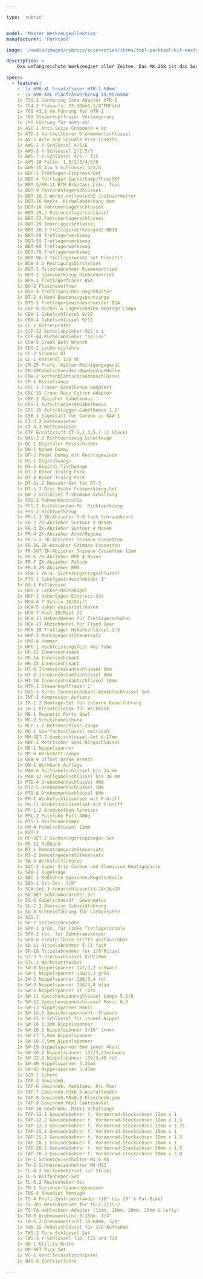 ```yaml
---

type: 'rubric'


model: 'Master Werkzeugkollektion'
manufacturer: 'Parktool'

image: '/media/images/rubrics/accessories/items/tool-parktool-kit-mastertool268.png'

description: >
    Das umfangreichste Werkzeugset aller Zeiten. Das MK-268 ist das Sortiment für den Profi und bietet die perfekte Grundlage für die Ausstattung einer Fahrradwerkstatt.

specs:
  - features:
    - '1x 690-XL Ersatzfräser HTR-1 58mm'     
    - '1x 690-XXL Planfräswerkzeug 55,95/65mm'
    1x 750.2 Centering Cone Adaptor HTR-1
    1x 754.2 Fräsaufs. 33,90mm1-1/8"PRFstd
    1x 768 43,8 mm Führung for HTR-1
    1x 769 Steuerkopffräser Verlängerung  
    1x 790 Führung für #690-XXL           
    1x ASC-1 Anti-Seize Compound 4 oz
    1x ATD-1 Verstellbarer Drehmomentschlüssel
    1x AV-5 Axle and Spindle Vise Inserts
    1x AWS-1 Y-Schlüssel 4/5/6            
    1x AWS-3 Y-Schlüssel 2/2,5/3
    1x AWS-7 Y-Schlüssel 4/5 - T25
    1x AWS-10 Faltw. 1,5/2/3/4/5/6        
    1x AWS-15 Alu Y-Schlüssel 4/5/6   
    1x BBP-1 Tretlager-Einpress-Set          
    1x BBT-4 Patrlager Sachs/Camp/Thun/SKF
    1x BBT-5/FR-11 BTM Brk/Cass.Lckr. Tool     
    1x BBT-9 Patronenlagerschlüssel
    1x BBT-10.2 Werkz.Hollowtech2 Justuiermutter
    1x BBT-16 Werkz. Kurbelabdeckung 8mm
    1x BBT-18 Patronenlagerschlüssel
    1x BBT-19.2 Patronenlagerschlüssel    
    1x BBT-22 Patronenlagerschlüssel
    1x BBT-29 Innenlagerschlüssel         
    1x BBT-30.3 Tretlagerwerkzeugset BB30
    1x BBT-49 Tretlagerwerkzeug           
    1x BBT-59 Tretlagerwerkzeug           
    1x BBT-69 Tretlagerwerkzeug
    1x BBT-79 Tretlagerwerkzeug
    1x BBT-90.3 Tretlagerwerkz Set PressFit
    1x BCB-4.2 Reinigungsbürstenset       
    1x BDT-1 Ritzelabnehmer Riemenantrieb
    1x BDT-2 Spannwerkzeug Riemenantrieb
    1x BFS-1 Tretlagerfräser BSA
    1x BO-2 Flaschenöffner
    1x BSH-4 Profilspeichen-Gegenhalter
    1x BT-2 4.Hand Bowdenzugspannzange
    1x BTS-1 Tretlagergewindeschneider BSA
    1x CBP-8 Kurbel & Lagerschalen Montage Campa
    1x CBW-1 Gabelschlüssel 8/10
    1x CBW-4 Gabelschlüssel 9/11
    1x CC-2 Kettenprüfer
    1x CCP-22 Kurbelabzieher M22 x 1      
    1x CCP-44 Kurbelabzieher "spline"     
    1x CCW-5 Crank Bolt Wrench            
    1x CDG-2 Lochkreislehre               
    1x CF-2 Schneid Öl
    1x CL-1 Kettenöl 120 ml
    1x CM-25 Profi. Ketten-Reinigungsgerät
    1x CN-10Kabelschneider-Bowdenzug+Hülle
    1x CNW-2 Kettenblattschraubenschlüssel
    1x CP-1 Ritzelzange                   
    1x CRC-1 Fräser Gabelkonus komplett   
    1x CRC-15 Crown Race Cutter Adaptor   
    1x CRP-2 Abzieher Gabelkonus          
    1x CRS-1 AufschlaggerätGabelkonus    
    1x CRS-15 Aufschlagger.Gabelkonus 1,5"
    1x CSB-1 Sägeblatt für Carbon zu SAW-1
    1x CT-3.2 Kettennieter                
    1x CT-4.3 Kettennieter                
    5x CTP Ersatzstift CT-1,2,3,5,7 (2 Stück)
    1x DAG-2.2 Richtwerkzeug Schaltauge   
    1x DC-1 Digitaler Messschieber        
    1x DH-1 Naben Dummy                                     
    1x DP-2 Pedal Dummy mit Rechtsgewinde
    1x DS-1 Digitalwaage                  
    1x DS-2 Digital-Tischwaage            
    1x DT-2 Rotor Truing Fork             
    1x DT-3 Rotor Truing Fork
    1x DT-3i.2 Messuhr-Set für DT-3             
    1x DT-5.2 Disc Brake Fräswerkzeug-Set
    1x DW-2 Schlüssel f.Shimano-Schaltung
    1x FAG-2 Rahmenkontrolle              
    1x FFG-2 Ausfallenden-Me. Richtwerkzeug
    1x FFS-2 Richtwerkzeug                
    1x FR-1.3 ZK-Abzieher 5-9 fach Schraubkranz
    1x FR-2 ZK-Abzieher Suntour 2 Nasen   
    1x FR-3 ZK-Abzieher Suntour 4 Nasen   
    1x FR-4 ZK-Abzieher Atom/Regina       
    1x FR-5.2 ZK-Abzieher Shimano Cassetten   
    1x FR-5G ZK-Abzieher Shimano Cassetten  
    1x FR-5GT ZK-Abzieher Shimano Cassetten 12mm
    1x FR-6 ZK-Abzieher BMX 4 Nasen       
    1x FR-7 ZK-Abzieher Falcon            
    1x FR-8 ZK-Abzieher BMX               
    1x FRW-1 ZK-u. Sicherungsringschlüssel
    1x FTS-1 Gabelgewindeschneider 1"
    1x GG-1 Fettpresse     
    1x HBH-2 Lenker-Haltebügel            
    1x HBP-1 Nabenlager-Einpress-Set      
    1x HCW-4 Y Schale 36/Stift
    1x HCW-5 Haken universal/Haken 
    1x HCW-7 Maul 30/Maul 32          
    1x HCW-11 Haken/Haken für Tretlagerschalen
    1x HCW-17 Abziehhebel für Fixed Gear  
    1x HCW-18 Tretlager Hakenschlüssel 2/3       
    1x HHP-2 MontagegerätSteuersatz      
    1x HMR-4 Hammer                       
    1x HPG-1 Hochleistungsfett 4oz Tube
    1x HR-12 Innensechskant               
    1x HR-14 Innensechskant               
    1x HR-15 Innensechskant
    1x HT-6 Innensechskantschlüssel 6mm              
    1x HT-8 Innensechskantschlüssel 8mm
    1x HT-10 Innensechskantschlüssel 10mm
    1x HTR-1 Steuerkopffräser 1"     
    1x HXS-3 Kurze Innensechskant-Winkelschlüssel Set 
    1x INF-2 Kompressor Aufsatz           
    1x IR-1.2 Montage-Set für interne Kabelführung
    1x JH-1 Kleinteilebox für Werkbank    
    1x MB-1 Magnetic Parts Bowl
    1x MG-2 Schutzhandschuhe   
    1x MLP-1.2 Kettenschloss-Zange        
    1x MQ-1 Vierfachschlüssel metrisch    
    1x MW-SET.2 Kombischlüssel-Set 6-17mm
    1x MWF-1 Metrischer Semi-Ringschlüssel
    1x ND-1 Nippelspanner                 
    1x NP-6 Werkstatt-Zange              
    1x OBW-4 Offset Brake Wrench          
    1x OM-1 Werkbank-Auflage              
    1x PAW-6 Rollgabelschlüssel bis 24 mm
    1x PAW-12 Rollgabelschlüssel bis 36 mm
    1x PTD-4 Drehmomentschlüssel 4Nm      
    1x PTD-5 Drehmomentschlüssel 5Nm      
    1x PTD-6 Drehmomentschlüssel 6Nm
    1x PH-1 Winkelschlüsselset mit P-Griff
    1x PH-T1 Winkelschlüsselset mit P-Griff
    1x PP-1.2 Bremskolben-Spreizer        
    1x PPL-2 Polylube Fett 400g
    1x PTS-1 Reifenabnehmer               
    1x PW-4 Pedalschlüssel 15mm 
    1x PZT-2          
    1x RP-SET.2 Sicherungsringzangen-Set  
    1x RR-12 Maßband                      
    1x RT-1 DemontagegerätSteuersatz     
    1x RT-2 DemontagegerätSteuersatz     
    1x SA-3 Werkstattschürze              
    1x SAC-2 Super Grip Carbon und Aluminium Montagepaste
    1x SAW-1 Bügelsäge                    
    1x SBC-1 Meßlehre Speichen/Kugeln/Keile
    1x SBS-1 Bit-Set, 3/8"                
    1x SCW-Set.3 Konusschlüssel13-24+26+28
    1x SD-SET Schraubendreher-Set         
    1x SG-6 Gabelschneidf. Gewindelos     
    1x SG-7.2 Oversize Schneidführung     
    1x SG-8 Schneidführung für Carbonrohre
    1x SGI-7
    1x SP-7 Seitenschneider               
    1x SPA-1 grün, für linke Tretlagerschale
    1x SPA-2 rot, für Zahnkranzkörper     
    1x SPA-6 einstellbare Stifte austauschbar
    1x SR-11 Ritzelabnehmer 5-11 fach     
    1x SR-18 Ritzelabnehmer für 1/8"Ritzel
    1x ST-3 Y-Steckschlüssel 8/9/10mm     
    1x STL-2 Werkstatthocker            
    1x SW-0 Nippelspanner.127/3,2 schwarz
    1x SW-1 Nippelspanner.130/3,3 grün 
    1x SW-2 Nippelspanner.136/3,4 rot
    1x SW-3 Nippelspanner 156/4,0 blau
    1x SW-5 Nippelspanner DT Torx      
    1x SW-11 Speichenspannschlüssel Campa 5.5/6
    1x SW-12 Speichenspannschlüssel Mavic 6,4
    1x SW-13 Nippelspanner Mavic          
    1x SW-14,5 Speichenspannschl. Shimano
    1x SW-15 Y-Schlüssel für innenl.Nippel
    1x SW-16 3,2mm Nippelspanner          
    1x SW-16.3 Nippelspanner 3/16" innen  
    1x SW-17 5,0mm Nippelspanner          
    1x SW-18 5,5mm Nippelspanner          
    1x SW-19 Nippelspanner 6mm innen 4kant
    1x SW-20.2 Nippelspanner 127/3,23schwarz
    1x SW-22.2 Nippelspanner 136/3,45 rot
    1x SW-40 Nippelspanner 3,23mm         
    1x SW-42 Nippelspanner 3,45mm         
    1x SZR-1 Schere                       
    1x TAP-3 Gewindeb.                
    1x TAP-6 Gewindeb. Pedalgew. R+L Paar
    1x TAP-7 Gewindeb.M3x0,5 Ausfallenden
    1x TAP-8 Gewindeb.M5x0,8 Flaschenh.gew
    1x TAP-9 Gewindeb.M6x1 Cantisockel    
    1x TAP-10 Gewindeb. M10x1 Schaltauge
    1x TAP-12.1 Gewindebohrer f. Vorderrad-Steckachsen 12mm x 1
    1x TAP-12.2 Gewindebohrer f. Vorderrad-Steckachsen 12mm x 1,5
    1x TAP-12.3 Gewindebohrer f. Vorderrad-Steckachsen 12mm x 1,75
    1x TAP-15.1 Gewindebohrer f. Vorderrad-Steckachsen 15mm x 1
    1x TAP-15.2 Gewindebohrer f. Vorderrad-Steckachsen 15mm x 1,5
    1x TAP-20.1 Gewindebohrer f. Vorderrad-Steckachsen 20mm x 1
    1x TAP-20.2 Gewindebohrer f. Vorderrad-Steckachsen 20mm x 1,5
    1x TAP-20.3 Gewindebohrer f. Vorderrad-Steckachsen 20mm x 2,0
    1x TH-1 Schneideisenhalter M1,6-M8    
    1x TH-2 Schneideisenhalter M4-M12     
    1x TL-4.2 Reifenheberset (=2 Stück)  
    1x TL-5 Reifenheber-Set               
    1x TL-6.2 Reifenheber-Set             
    1x TM-1 Speichen-Spannungsmesser      
    1x TNS-4 Aheadset Montage
    1x TS-4 Profi-Zentrierständer (16" bis 29" & Fat-Bike)                            
    1x TS-2Di Messuhrenset für TS-2.2/TS-2
    1x TS-TA Hohlachsen-Adapter (12mm, 15mm, 20mm, 25mm & Lefty)            
    1x TW-5 Drehmomentschl.3-15Nm, 1/4"   
    1x TW-6.2 Drehmomentschl.10-60Nm, 3/8"  
    1x TWB-15 Pedalschlüssel für 3/8"Aufnahme
    1x TWS-2 Torx Schlüssel Set           
    1x TWS-3 Y-Schlüssel T10, T25 und T30
    1x UK-1 Utility Knife                 
    1x UP-SET Pick Set                    
    1x VC-1 Ventileinsatzschlüssel        
    1x WAG-4 Zentrierlehre   

---
```

